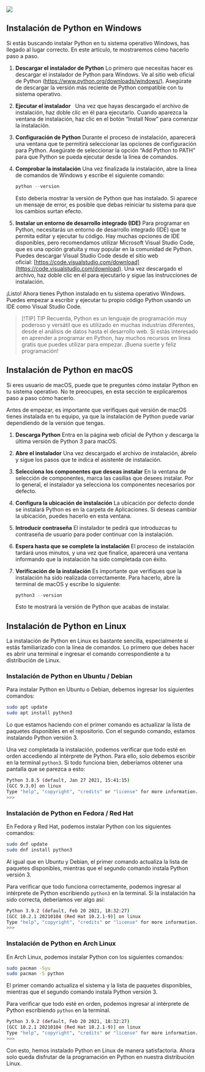 
![](https://img.am80.com/?width=1024&url=https://assets.apuntes.de/headers/python/instalacion-de-python-en-windows-macos-y-linux-paso-a-paso.webp)
## Instalación de Python en Windows

Si estás buscando instalar Python en tu sistema operativo Windows, has llegado al lugar correcto. En este artículo, te mostraremos cómo hacerlo paso a paso.

1. **Descargar el instalador de Python**
    Lo primero que necesitas hacer es descargar el instalador de Python para Windows. Ve al sitio web oficial de Python ([https://www.python.org/downloads/windows/)](https://www.python.org/downloads/windows/%29). Asegúrate de descargar la versión más reciente de Python compatible con tu sistema operativo.
    
2. **Ejecutar el instalador**  
    Una vez que hayas descargado el archivo de instalación, haz doble clic en él para ejecutarlo. Cuando aparezca la ventana de instalación, haz clic en el botón “Install Now” para comenzar la instalación.
    
3. **Configuración de Python**
	Durante el proceso de instalación, aparecerá una ventana que te permitirá seleccionar las opciones de configuración para Python. Asegúrate de seleccionar la opción “Add Python to PATH” para que Python se pueda ejecutar desde la línea de comandos.
    
4. **Comprobar la instalación**
	Una vez finalizada la instalación, abre la línea de comandos de Windows y escribe el siguiente comando:
    ```python
    python --version
    ```
    Esto debería mostrar la versión de Python que has instalado. Si aparece un mensaje de error, es posible que debas reiniciar tu sistema para que los cambios surtan efecto.
    
5. **Instalar un entorno de desarrollo integrado (IDE)**
	Para programar en Python, necesitarás un entorno de desarrollo integrado (IDE) que te permita editar y ejecutar tu código. Hay muchas opciones de IDE disponibles, pero recomendamos utilizar Microsoft Visual Studio Code, que es una opción gratuita y muy popular en la comunidad de Python.
    Puedes descargar Visual Studio Code desde el sitio web oficial: [https://code.visualstudio.com/download](https://code.visualstudio.com/download). Una vez descargado el archivo, haz doble clic en él para ejecutarlo y sigue las instrucciones de instalación.
    
¡Listo! Ahora tienes Python instalado en tu sistema operativo Windows. Puedes empezar a escribir y ejecutar tu propio código Python usando un IDE como Visual Studio Code.

>[!TIP] TIP
> Recuerda, Python es un lenguaje de programación muy poderoso y versátil que es utilizado en muchas industrias diferentes, desde el análisis de datos hasta el desarrollo web. Si estás interesado en aprender a programar en Python, hay muchos recursos en línea gratis que puedes utilizar para empezar. ¡Buena suerte y feliz programación!
## Instalación de Python en macOS

Si eres usuario de macOS, puede que te preguntes cómo instalar Python en tu sistema operativo. No te preocupes, en esta sección te explicaremos paso a paso cómo hacerlo.

Antes de empezar, es importante que verifiques qué versión de macOS tienes instalada en tu equipo, ya que la instalación de Python puede variar dependiendo de la versión que tengas.

1. **Descarga Python**
	Entra en la página web oficial de Python y descarga la última versión de Python 3 para macOS.
    
2. **Abre el instalador**
	Una vez descargado el archivo de instalación, ábrelo y sigue los pasos que te indica el asistente de instalación.
    
3. **Selecciona los componentes que deseas instalar**
	En la ventana de selección de componentes, marca las casillas que desees instalar. Por lo general, el instalador ya selecciona los componentes necesarios por defecto.
    
4. **Configura la ubicación de instalación**
	La ubicación por defecto donde se instalará Python es en la carpeta de Aplicaciones. Si deseas cambiar la ubicación, puedes hacerlo en esta ventana.
    
5. **Introducir contraseña**
	El instalador te pedirá que introduzcas tu contraseña de usuario para poder continuar con la instalación.
    
6. **Espera hasta que se complete la instalación**
	El proceso de instalación tardará unos minutos, y una vez que finalice, aparecerá una ventana informando que la instalación ha sido completada con éxito.
    
7. **Verificación de la instalación**
	Es importante que verifiques que la instalación ha sido realizada correctamente. Para hacerlo, abre la terminal de macOS y escribe lo siguiente:
    
    ```python
    python3 --version
    ```
    
    Esto te mostrará la versión de Python que acabas de instalar.
    

## Instalación de Python en Linux

La instalación de Python en Linux es bastante sencilla, especialmente si estás familiarizado con la línea de comandos. Lo primero que debes hacer es abrir una terminal e ingresar el comando correspondiente a tu distribución de Linux.

### Instalación de Python en Ubuntu / Debian

Para instalar Python en Ubuntu o Debian, debemos ingresar los siguientes comandos:

```bash
sudo apt update
sudo apt install python3
```

Lo que estamos haciendo con el primer comando es actualizar la lista de paquetes disponibles en el repositorio. Con el segundo comando, estamos instalando Python versión 3.

Una vez completada la instalación, podemos verificar que todo esté en orden accediendo al intérprete de Python. Para ello, solo debemos escribir en la terminal `python3`. Si todo funciona bien, deberíamos obtener una pantalla que se parezca a esto:

```bash
Python 3.8.5 (default, Jan 27 2021, 15:41:15)
[GCC 9.3.0] on linux
Type "help", "copyright", "credits" or "license" for more information.
>>>
```

### Instalación de Python en Fedora / Red Hat

En Fedora y Red Hat, podemos instalar Python con los siguientes comandos:

```bash
sudo dnf update
sudo dnf install python3
```

Al igual que en Ubuntu y Debian, el primer comando actualiza la lista de paquetes disponibles, mientras que el segundo comando instala Python versión 3.

Para verificar que todo funciona correctamente, podemos ingresar al intérprete de Python escribiendo `python3` en la terminal. Si la instalación ha sido correcta, deberíamos ver algo así:

```bash
Python 3.9.2 (default, Feb 20 2021, 18:32:27)
[GCC 10.2.1 20210104 (Red Hat 10.2.1-9)] on linux
Type "help", "copyright", "credits" or "license" for more information.
>>>
```

### Instalación de Python en Arch Linux

En Arch Linux, podemos instalar Python con los siguientes comandos:

```bash
sudo pacman -Syu
sudo pacman -S python
```

El primer comando actualiza el sistema y la lista de paquetes disponibles, mientras que el segundo comando instala Python versión 3.

Para verificar que todo esté en orden, podemos ingresar al intérprete de Python escribiendo `python` en la terminal.

```bash
Python 3.9.2 (default, Feb 20 2021, 18:32:27)
[GCC 10.2.1 20210104 (Red Hat 10.2.1-9)] on linux
Type "help", "copyright", "credits" or "license" for more information.
>>>
```

Con esto, hemos instalado Python en Linux de manera satisfactoria. Ahora solo queda disfrutar de la programación en Python en nuestra distribución Linux.